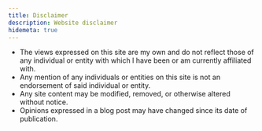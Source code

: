 ```yaml
---
title: Disclaimer
description: Website disclaimer
hidemeta: true
---
```


- The views expressed on this site are my own and do not reflect those of any individual or entity with which I have been or am currently affiliated with.
- Any mention of any individuals or entities on this site is not an endorsement of said individual or entity.
- Any site content may be modified, removed, or otherwise altered without notice.
- Opinions expressed in a blog post may have changed since its date of publication.
